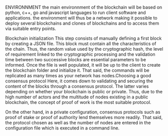 ENVIRONNMENT
the main environnment of the blockchain will be based on python, c++, go and javascript languages ​​to run client software and applications.
the environment will thus be a network making it possible to deploy several blockchains and clones of blockchains and to access them via suitable entry points.


Blockchain initialization
This step consists of manually defining a first block by creating a JSON file. This block must contain all the characteristics of the chain. Thus, the random value used by the cryptographic hash, the level of requirement linked to the cryptographic processing and the validation time between two successive blocks are essential parameters to be informed.
Once the file is well populated, it will be up to the client to create the blockchain folder and initialize it. That said, the commands will be replicated as many times as your network has nodes.Choosing a good consensus protocol
Here, it comes down to validating and securing the content of the blocks through a consensus protocol. The latter varies depending on whether your blockchain is public or private. Thus, due to the high number of actors and the multitude of nodes existing in a public blockchain, the concept of proof of work is the most suitable protocol.

On the other hand, in a private configuration, consensus protocols such as proof of stake or proof of authority lend themselves more readily. That said, the protocol chosen as well as the number of nodes are entered in the configuration file which is executed in a command line.
